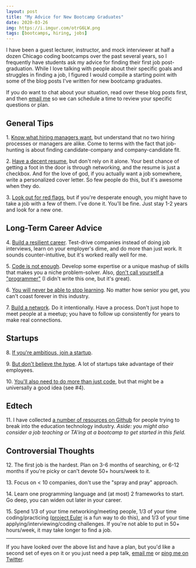 ```yaml
---
layout: post
title: "My Advice for New Bootcamp Graduates"
date: 2020-03-26
img: https://i.imgur.com/otrG6LW.png
tags: [bootcamps, hiring, jobs]
---
```


I have been a guest lecturer, instructor, and mock interviewer at half a dozen Chicago coding bootcamps over the past
several years, so I frequently have students ask my advice for finding their first job post-graduation. While I love talking
with people about their specific goals and struggles in finding a job, I figured I would compile a starting point with
some of the blog posts I've written for new bootcamp graduates.

If you do want to chat about your situation, read over these blog posts first, and then [email me](mailto:khughes.me@gmail.com)
so we can schedule a time to review your specific questions or plan.

## General Tips

1\. [Know what hiring managers want](https://www.startupinstitute.com/blog/2016-04-13-qualities-of-a-good-developer-karl-hughes), 
but understand that no two hiring processes or managers are alike. Come to terms with the fact that
job-hunting is about finding candidate-company and company-candidate fit.

2\. [Have a decent resume](https://www.themuse.com/advice/9-key-things-the-hiring-manager-is-looking-for-on-your-developer-resume),
but don't rely on it alone. Your best chance of getting a foot in the door is through networking, and the resume is just a checkbox.
And for the love of god, if you actually want a job somewhere, write a personalized cover letter. So few people do this, but it's awesome
when they do.

3\. [Look out for red flags](https://www.themuse.com/advice/6-red-flags-to-avoid-when-applying-to-engineering-jobs), but if you're
desperate enough, you might have to take a job with a few of them. I've done it. You'll be fine. Just stay 1-2 years and look
for a new one.

## Long-Term Career Advice

4\. [Build a resilient career](/posts/resilient-career). Test-drive companies instead of doing job interviews, learn on your employer's dime, and do more than just work. It sounds counter-intuitive, but it's worked really well for me.

5\. [Code is not enough](https://www.linkedin.com/pulse/code-notenough-karl-l-hughes/). Develop some expertise
or a unique mashup of skills that makes you a niche problem-solver. Also, [don't call yourself a "programmer"](https://www.kalzumeus.com/2011/10/28/dont-call-yourself-a-programmer/) (I didn't write this one, but it's great).

6\. [You will never be able to stop learning](https://www.karllhughes.com/posts/the-key-to-success-never-stop-learning). No 
matter how senior you get, you can't coast forever in this industry.

7\. [Build a network](https://www.karllhughes.com/posts/the-key-to-networking-keeping-in-touch). Do it intentionally. Have a process.
Don't just hope to meet people at a meetup; you have to follow up consistently for years to make real connections.

## Startups

8\. [If you're ambitious, join a startup](https://medium.com/@karllhughes/jump-the-line-joining-a-startup-is-the-fastest-way-to-advance-your-career-623ebc79afe0).

9\. [But don't believe the hype](https://www.karllhughes.com/posts/myths-working-engineer-startup). A lot of startups take advantage
of their employees.

10\. [You'll also need to do more than just code](https://www.themuse.com/advice/7-things-startups-want-in-engineers-besides-knowing-how-to-code), but
that might be a universally a good idea (see #4).

## Edtech

11\. I have collected [a number of resources on Github](https://github.com/karllhughes/edtech-chicago) for people trying to
break into the education technology industry. _Aside: you might also consider a job teaching or TA'ing at a bootcamp to get started in this field._ 

## Controversial Thoughts

12\. The first job is the hardest. Plan on 3-6 months of searching, or 6-12 months if you're picky or can't devote 50+ hours/week to it.

13\. Focus on < 10 companies, don't use the "spray and pray" approach.

14\. Learn one programming language and (at most) 2 frameworks to start. Go deep, you can widen out later in your career.

15\. Spend 1/3 of your time networking/meeting people, 1/3 of your time coding/practicing ([project Euler](https://projecteuler.net/) is a fun way to do this), and 1/3 of your time applying/interviewing/coding challenges. If you're not able to put in 50+ hours/week, it may take longer to find a job.

-----

If you have looked over the above list and have a plan, but you'd like a second set of eyes on it or you just need a pep talk,
[email me](mailto:khughes.me@gmail.com) or [ping me on Twitter](https://twitter.com/karllhughes).
